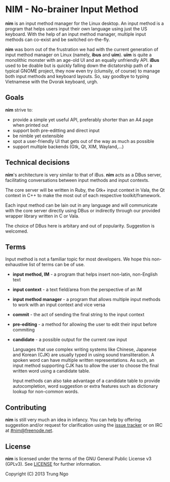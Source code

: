 NIM - No-brainer Input Method
=============================

**nim** is an input method manager for the Linux desktop. An input method is
a program that helps users input their own language using just the US keyboard.
With the help of an input method manager, multiple input methods can co-exist
and be switched on-the-fly.

**nim** was born out of the frustration we had with the current generation of
input method manager on Linux (namely, **ibus** and **uim**). **uim** is quite a
monolithic monster with an age-old UI and an equally unfriendly API. **iBus** used
to be doable but is quickly falling down the dictatorship path of a typical GNOME
project, they now even try (clumsily, of course) to manage both input methods
and keyboard layouts. So, say goodbye to typing Vietnamese with the Dvorak keyboard,
urgh.

## Goals

**nim** strive to:

- provide a simple yet useful API, preferably shorter than an A4 page when printed out
- support both pre-editting and direct input
- be nimble yet extensible
- spot a user-friendly UI that gets out of the way as much as possible
- support multiple backends (Gtk, Qt, XIM, Wayland,...)

## Technical decisions

**nim**'s architecture is very similar to that of iBus. **nim** acts as a
DBus server, facilitating conversations between input methods and input contexts.

The core server will be written in Ruby, the Gtk+ input context in Vala, the Qt
context in C++ to make the most out of each respective toolkit/framework.

Each input method can be lain out in any language and will communicate with the
core server directly using DBus or indirectly through our provided wrapper library
written in C or Vala.

The choice of DBus here is arbitary and out of popularity. Suggestion is
welcomed.

## Terms

Input method is not a familiar topic for most developers. We hope this non-exhaustive
list of terms can be of use.

- **input method, IM** - a program that helps insert non-latin, non-English text
- **input context** - a text field/area from the perspective of an IM
- **input method manager** - a program that allows multiple input methods to
    work with an input context and vice versa
- **commit** - the act of sending the final string to the input context
- **pre-editing** - a method for allowing the user to edit their input before commiting
- **candidate** - a possible output for the current raw input

    Languages that use complex writing systems like Chinese, Japanese and Korean (CJK)
    are usually typed in using sound transliteration. A spoken word can have multiple written
    representations. As such, an input method supporting CJK has to allow the user
    to choose the final written word using a candidate table.

    Input methods can also take advantage of a candidate table to provide autocompletion,
    word suggestion or extra features such as dictionary lookup for non-common words.

## Contributing

**nim** is still very much an idea in infancy. You can help by offering suggestion
and/or request for clarification using the [issue tracker](https://github.com/lewtds/nim/issues)
or on IRC at [#nim@freenode.net](https://kiwiirc.com/client/irc.freenode.net/?nick=nim|?&theme=basic#nim).

## License

**nim** is licensed under the terms of the GNU General Public License v3 (GPLv3).
See [LICENSE](LICENSE) for further information.

Copyright (C) 2013 Trung Ngo
